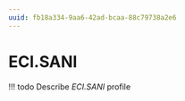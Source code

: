 ```yaml
---
uuid: fb18a334-9aa6-42ad-bcaa-88c79738a2e6
---
```



# ECI.SANI


<!-- prettier-ignore -->
!!! todo
    Describe *ECI.SANI* profile

